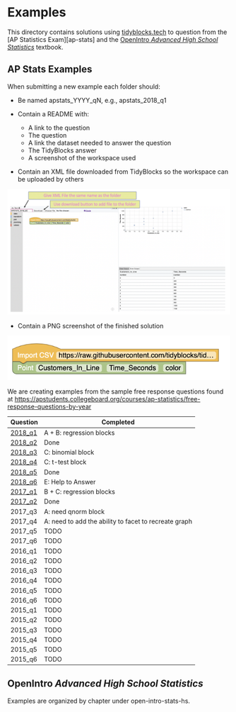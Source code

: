 # Examples

This directory contains solutions using [tidyblocks.tech][tidyblocks]
to question from the [AP Statistics Exam][ap-stats]
and the [OpenIntro *Advanced High School Statistics*][openintro-hs] textbook.

## AP Stats Examples

When submitting a new example each folder should:

- Be named apstats_YYYY_qN, e.g., apstats_2018_q1

- Contain a README with:
  - A link to the question
  - The question
  - A link the dataset needed to answer the question
  - The TidyBlocks answer
  - A screenshot of the workspace used

- Contain an XML file downloaded from TidyBlocks so the workspace can be uploaded by others

![](download_xml.png)

- Contain a PNG screenshot of the finished solution

![](screenshot.png)

We are creating examples from the sample free response questions found at
<https://apstudents.collegeboard.org/courses/ap-statistics/free-response-questions-by-year>

| Question  | Completed |
| -------- | ---- |
| [2018_q1](https://github.com/tidyblocks/tidyblocks/tree/master/examples/apstats_2018_q1)  | A + B: regression blocks |
| [2018_q2](https://github.com/tidyblocks/tidyblocks/tree/master/examples/apstats_2018_q2)  | Done |
| [2018_q3](https://github.com/tidyblocks/tidyblocks/tree/master/examples/apstats_2018_q3)  | C: binomial block |
| [2018_q4](https://github.com/tidyblocks/tidyblocks/tree/master/examples/apstats_2018_q4)  | C: t-test block |
| [2018_q5](https://github.com/tidyblocks/tidyblocks/tree/master/examples/apstats_2018_q5)  | Done |
| [2018_q6](https://github.com/tidyblocks/tidyblocks/tree/master/examples/apstats_2018_q6)  | E: Help to Answer |
| [2017_q1](https://github.com/tidyblocks/tidyblocks/tree/master/examples/apstats_2017_q1)  | B + C: regression blocks |
| [2017_q2](https://github.com/tidyblocks/tidyblocks/tree/master/examples/apstats_2017_q2)  | Done |
| 2017_q3  | A: need qnorm block |
| 2017_q4  | A: need to add the ability to facet to recreate graph |
| 2017_q5  | TODO |
| 2017_q6  | TODO |
| 2016_q1  | TODO |
| 2016_q2  | TODO |
| 2016_q3  | TODO |
| 2016_q4  | TODO |
| 2016_q5  | TODO |
| 2016_q6  | TODO |
| 2015_q1  | TODO |
| 2015_q2  | TODO |
| 2015_q3  | TODO |
| 2015_q4  | TODO |
| 2015_q5  | TODO |
| 2015_q6  | TODO |

## OpenIntro *Advanced High School Statistics*

Examples are organized by chapter under open-intro-stats-hs.

[apstats]: https://apstudents.collegeboard.org/courses/ap-statistics/free-response-questions-by-year
[openintro-hs]: https://www.openintro.org/stat/textbook.php?stat_book=aps
[tidyblocks]: http://tidyblocks.tech
